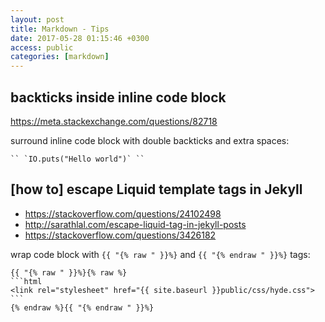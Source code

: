 ```yaml
---
layout: post
title: Markdown - Tips
date: 2017-05-28 01:15:46 +0300
access: public
categories: [markdown]
---
```


<!-- more -->

## backticks inside inline code block

<https://meta.stackexchange.com/questions/82718>

surround inline code block with double backticks and extra spaces:

    `` `IO.puts("Hello world")` ``

## [how to] escape Liquid template tags in Jekyll

- <https://stackoverflow.com/questions/24102498>
- <http://sarathlal.com/escape-liquid-tag-in-jekyll-posts>
- <https://stackoverflow.com/questions/3426182>

wrap code block with `{{ "{% raw " }}%}` and `{{ "{% endraw " }}%}` tags:

    {{ "{% raw " }}%}{% raw %}
    ```html
    <link rel="stylesheet" href="{{ site.baseurl }}public/css/hyde.css">
    ```
    {% endraw %}{{ "{% endraw " }}%}
